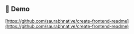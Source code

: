 <h2>🚀 Demo</h2>

[https://github.com/saurabhnative/create-frontend-readme](https://github.com/saurabhnative/create-frontend-readme)
